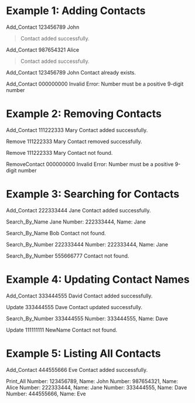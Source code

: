 # Example 1: Adding Contacts

Add_Contact 123456789 John
>Contact added successfully.

Add_Contact 987654321 Alice
>Contact added successfully.

Add_Contact 123456789 John
Contact already exists.

Add_Contact 000000000 Invalid
Error: Number must be a positive 9-digit number

# Example 2: Removing Contacts

Add_Contact 111222333 Mary
Contact added successfully.

Remove 111222333 Mary
Contact removed successfully.

Remove 111222333 Mary
Contact not found.

RemoveContact 000000000 Invalid
Error: Number must be a positive 9-digit number

# Example 3: Searching for Contacts

Add_Contact 222333444 Jane
Contact added successfully.

Search_By_Name Jane
Number: 222333444, Name: Jane

Search_By_Name Bob
Contact not found.

Search_By_Number 222333444
Number: 222333444, Name: Jane

Search_By_Number 555666777
Contact not found.

# Example 4: Updating Contact Names

Add_Contact 333444555 David
Contact added successfully.

Update 333444555 Dave
Contact updated successfully.

Search_By_Number 333444555
Number: 333444555, Name: Dave

Update 111111111 NewName
Contact not found.

# Example 5: Listing All Contacts

Add_Contact 444555666 Eve
Contact added successfully.

Print_All
Number: 123456789, Name: John
Number: 987654321, Name: Alice
Number: 222333444, Name: Jane
Number: 333444555, Name: Dave
Number: 444555666, Name: Eve
